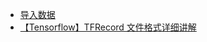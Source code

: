 - [导入数据](https://www.tensorflow.org/guide/datasets)
- [【Tensorflow】TFRecord 文件格式详细讲解](https://juejin.im/entry/5b30af58518825749630f045)